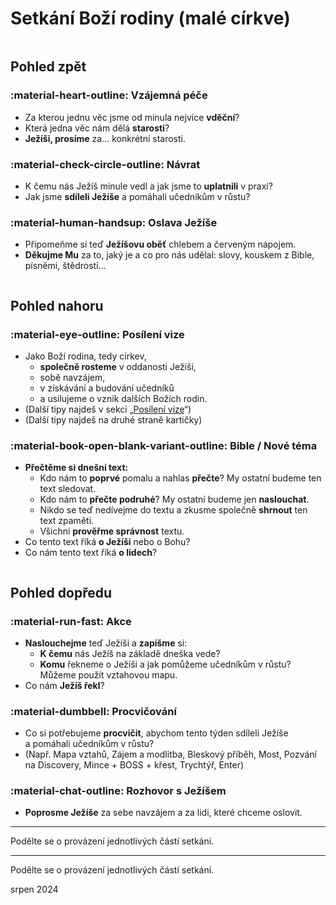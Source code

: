 <script>
  document.querySelector('.md-content').id = "discovery-main";
  document.querySelector('.md-content').classList.add('three-thirds');
</script>

# Setkání Boží rodiny (malé církve)

<div class="swiper" markdown>
<div class="swiper-pagination"></div>
<div class="column-wrapper swiper-wrapper" markdown>
<div class="column swiper-slide" markdown>

## Pohled zpět

### :material-heart-outline: Vzájemná péče
- Za kterou jednu věc jsme od minula nejvíce **vděční**?
- Která jedna věc nám dělá **starosti**?
- **Ježíši, prosíme** za... konkrétní starosti.

### :material-check-circle-outline: Návrat <span class="nikdy-nevynechej"></span>

- K čemu nás Ježíš minule vedl a jak jsme to **uplatnili** v praxi?
- Jak jsme **sdíleli Ježíše** a pomáhali učedníkům v růstu?

### :material-human-handsup: Oslava Ježíše
- Připomeňme si teď **Ježíšovu oběť** chlebem a červeným nápojem.
- **Děkujme Mu** za to, jaký je a co pro nás udělal: slovy, kouskem z Bible, písněmi, štědrostí…

</div>
<div class="column swiper-slide" markdown>

## Pohled nahoru

### :material-eye-outline: Posílení vize <span class="nikdy-nevynechej"></span>
- Jako Boží rodina, tedy církev,
    - **společně rosteme** v oddanosti Ježíši,
    - sobě navzájem,
    - v získávání a budování učedníků
    - a usilujeme o vznik dalších Božích rodin.
- <span class="screen-only">(Další tipy najdeš v sekci „[Posílení vize](posileni-vize.md)“)</span>
- <span class="print-only">(Další tipy najdeš na druhé straně kartičky)</span>

### :material-book-open-blank-variant-outline: Bible / Nové téma
- **Přečtěme si dnešní text:**
    - Kdo nám to **poprvé** pomalu a nahlas **přečte**? My ostatní budeme ten text sledovat.
    - Kdo nám to **přečte podruhé**? My ostatní budeme jen **naslouchat**.
    - Nikdo se teď nedívejme do textu a zkusme společně **shrnout** ten text zpaměti.
    - Všichni **prověřme správnost** textu.
- Co tento text říká **o Ježíši** nebo o Bohu?
- Co nám tento text říká **o lidech**?


</div>
<div class="column swiper-slide" markdown>

## Pohled dopředu

### :material-run-fast: Akce <span class="nikdy-nevynechej"></span>
- **Naslouchejme** teď Ježíši a **zapišme** si:
    - **K čemu** nás Ježíš na základě dneška vede?
    - **Komu** řekneme o Ježíši a jak pomůžeme učedníkům v růstu?  Můžeme použít vztahovou mapu.
- Co nám **Ježíš řekl**?

### :material-dumbbell: Procvičování <span class="nikdy-nevynechej"></span>
- Co si potřebujeme **procvičit**, abychom tento týden sdíleli Ježíše a pomáhali učedníkům v růstu?
- (Např. Mapa vztahů, Zájem a modlitba, Bleskový příběh, Most, Pozvání na Discovery, Mince + BOSS + křest, Trychtýř, Enter)

### :material-chat-outline: Rozhovor s Ježíšem
- **Poprosme Ježíše** za sebe navzájem a za lidi, které chceme oslovit.

<div class="paticka-narrow" markdown>
<hr>
Podělte se o provázení jednotlivých částí setkání.
</div>

</div>
</div>
</div>

<div class="paticka-wide" markdown>
<hr>
Podělte se o provázení jednotlivých částí setkání.
<p class="print-only">srpen 2024</p>
</div>
